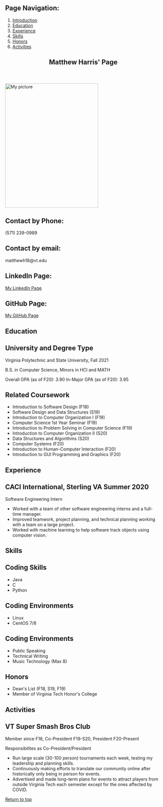 <!doctype html>
<html lang="en">
	<!--Sets the character set and title of the web page.-->
	<head>
		<meta charset="utf-8">
		<title>Resume</title>
	</head>
	<body>
		<!-- Create an ordered list of each section in the resume. -->
		<section class="supplementarysection" id="start">
			<div class="navigationmenu" id="pagestart">
				<nav>
					<!-- Create a heading to navigate the page. -->
					<h2 class="subheading" id="navmenu">Page Navigation:</h2>
					<ol class="orderedlist" id="pagenav">
						<!-- Create a hyperlink to each section of the page. -->
						<li>
							<a class="link" id="introlink" href="#introduction">Introduction</a>
						</li>
						<li>
							<a class="link" id="edulink" href="#education">Education</a>
						</li>
						<li>
							<a class="link" id="explink" href="#experience">Experience</a>
						</li>
						<li>
							<a class="link" id="skillslink" href="#skills">Skills</a>
						</li>
						<li>
							<a class="link" id="honorslink" href="#honors">Honors</a>
						</li>
						<li>
							<a class="link" id="activitieslink" href="#activities">Activities</a>
						</li>
					</ol>
				</nav>
			</div>
		</section>
		<!-- The introduction including my name, mailing address, phone
		number, email address, and related websites to contact me at. -->
		<section class="mainsection" id="introduction">
			<!-- Make my name the first title to indicate this is my resume. -->
			<div id="pageheader">
				<header>
					<h1 class="title" id="name">Matthew Harris' Page</h1>
				</header>
			</div>
			<!-- Include a picture of me under my name. -->
			<img class="image" id="mypicture" src="matthewh18picture1.png" alt="My picture" width="300" height="400">
			<!-- Create a subheading to list my mailing address. -->
			<!-- Create a subheading to list my phone number. -->
			<h2 class="subheading" id="phonenumber">Contact by Phone:</h2>
			<!-- List my phone number as an individual item. -->
			<p class="item" id="cellphone"> (571) 239-0989 </p>
			<!-- Attach my email address using the same idea. -->
			<h2 class="subheading" id="email">Contact by email:</h2>
			<p class="item" id="emailaddress">matthewh18@vt.edu</p>
			<!-- Attach my LinkedIn using a tag under the right subheading. -->
			<h2 class="subheading" id="linkedin">LinkedIn Page:</h2>
			<a class="link item" id="linkedinpage" href="https://www.linkedin.com/in/matthew-harris-82b1381a2/">
			My LinkedIn Page</a>
			<!-- Attach a link to my GitPages. -->
			<h2 class="subheading" id="gitpages"> GitHub Page:</h2>
			<a class="link item" id="gitpagespage" href="https://www.github.com/matthewh18"> My GitHub Page </a>
		</section>
		<!-- Create a section about my education. -->
		<section class="mainsection" id="education">
			<!-- Create a new section heading to show this is the education heading. -->
			<h1 class="title" id="edusection">Education</h1>
			<!-- Create a division to talk about the degree I'm pursuing and my GPA. -->
			<div class="subdivision" id="degreediv">
				<!-- Create a header to talk about my degree. -->
				<h2 class="subheading" id="degree"> University and Degree Type </h2>
				<p class="item" id="schoolname"> Virginia Polytechnic and State University, Fall 2021 </h2>
				<p class="item" id="degreename"> B.S. in Computer Science, Minors in HCI and MATH </p>
				<p class="item" id="grades"> Overall GPA (as of F20): 3.90 In-Major GPA (as of F20): 3.95 </p>
			</div>
			<!-- Create a division to discuss coursework related to my education. -->
			<div class="subdivision" id="courseworkdiv">
				<!-- Create a header to indicate I'm talking about my coursework. -->
				<h2 class="subheading" id="coursework"> Related Coursework </h2>
				<!-- Create an unorderd list to list relevant coursework. -->
				<ul class="descriptivelist" id="courseworklist">
					<li class="list-point" id="softwaredesign"> Introduction to Software Design (F18) </li>
					<li class="list-point" id="datastructures"> Software Design and Data Structures (S19) </li>
					<li class="list-point" id="comporg1"> Introduction to Computer Organization I (F19) </li>
					<li class="list-point" id="seminar"> Computer Science 1st Year Seminar (F19) </li>
					<li class="list-point" id="problemsolving"> Introduction to Problem Solving in Computer Science (F19) </li>
					<li class="list-point" id="comporg2"> Introduction to Computer Organization II (S20) </li>
					<li class="list-point" id="algorithms"> Data Structures and Algorithms (S20) </li>
					<li class="list-point" id="systems"> Computer Systems (F20) </li>
					<li class="list-point" id="hci"> Introduction to Human-Computer Interaction (F20) </li>
					<li class="list-point" id="gui"> Introduction to GUI Programming and Graphics (F20) </li>
				</ul>
			</div>
		</section>
		<!-- Create a section on relevant experience. -->
		<section class="mainsection" id="experience">
			<!-- Create a new section heading to show this is about my work experience. -->
			<h1 class="title" id="experiencesection"> Experience </h1>
			<!-- Create a division for my first (and only) job so far. -->
			<div class="subdivision" id="experiencediv">
				<!-- Create a header to talk about my first job, time there, and what I did. -->
				<h2 class="subheading" id="caci"> CACI International, Sterling VA Summer 2020 </h2>
				<p class="item" id="jobtitle"> Software Engineering Intern </p>
				<!-- Create an unordered list to talk about my tasks. -->
				<ul id="descriptivelist" id="jobtasks">
					<li class="list-point" id="overview"> Worked with a team of other software engineering interns and a full-time manager.</li>
					<li class="list-point" id="skillsbuilt"> Improved teamwork, project planning, and technical planning working with a team on a large project. </li>
					<li class="list-point" id="specialty"> Worked with machine learning to help software track objects using computer vision. </li>
				</ul>
			</div>
		</section>
		<!-- Create a section on relevant skills. -->
		<section class="mainsection" id="skills">
			<!-- Create a header to indicate I'm talking about my skills. -->
			<h1 class="title" id="skillssection"> Skills </h1>
			<!-- Create a division for code-related skills. -->
			<div class="subdivision" id="codeskills">
				<!-- Create a heading to show this is code related skills and lists them in an unordered list under it. -->
				<h2 class="subheading" id="codeskillsheading"> Coding Skills </h2>
				<ul class="descriptivelist" id="codinglist">
					<li class="list-point" id="java"> Java </li>
					<li class="list-point" id="c"> C </li>
					<li class="list-point" id="python"> Python </li>
				</ul>
			</div>
			<!-- Create a division for relevant coding environments. -->
			<div class="subdivision" id="environskills">
				<h2 class="subheading" id="environheading"> Coding Environments </h2>
				<ul class="descriptivelist" id="environments">
					<li class="list-point" id="linux"> Linux </li>
					<li class="list-point" id="centos"> CentOS 7/8 </li>
				</ul>
			</div>
			<!-- Create a division for other relevant skills. -->
			<div class="subdivision" id="otherskills">
				<h2 class="subheading" id="otherheading"> Coding Environments </h2>
				<ul class="descriptivelist" id="otherlist">
					<li class="list-point" id="publicspeaking"> Public Speaking </li>
					<li class="list-point" id="techwriting"> Technical Writing </li>
					<li class="list-point" id="musictech"> Music Technology (Max 8) </li>
				</ul>
			</div>
		</section>
		<!-- Create a section for any honors I've received. -->
		<section class="mainsection" id="honors">
			<!-- Create a relevant header. -->
			<h1 class="title" id="honorssection"> Honors </h1>
			<!-- Create a short list for honors. -->
			<ul class="descriptivelist" id="honorslist">
				<li class="list-point" id="deanslist"> Dean's List (F18, S19, F19) </li>
				<li class="list-point" id="honorscollege"> Member of Virginia Tech Honor's College </li>
			</ul>
		</section>
		<!-- Create a section for my extracurricular activities. -->
		<section class="mainsection" id="activities">
			<!--Create a relevant header. -->
			<h1 class="title" id="activitiessection"> Activities </h1>
			<!-- Create a division to talk about the club I'm involved in and add new sections for anything
				else later. -->
			<div class="subdivision" id="smashclub">
				<!-- Title this section then talk about my club role and what the club does. -->
				<h2 class="subheading" id="smashclubhead"> VT Super Smash Bros Club </h2>
				<p class="item" id="role"> Member since F18, Co-President F19-S20, President F20-Present </p>
				<p class="item" id="listtitle"> Responsibilites as Co-President/President </p>
				<ul class="descriptivelist" id="smashclubresponsibilities">
					<li class="long-list-point" id="tourneys"> Run large scale (30-100 person) tournaments each week, testing
					my leadership and planning skills. </li>
					<li class="long-list-point" id="community"> Continuously making efforts to translate our community online
					after historically only being in person for events. </li>
					<li class="long-list-point" id="largetourneys"> Advertised and made long-term plans for events to attract
					players from outside Virginia Tech each semester except for the ones affected by COVID. </li>
				</ul>
			</div>
		</section>
		<!--Create a section for people that reach the bottom to easily reach the top of the page again. -->
		<section class="supplementarysection" id="end">
			<a class="link" id="top" href="#start"> Return to top </a>
		</section>
	</body>
</html>
